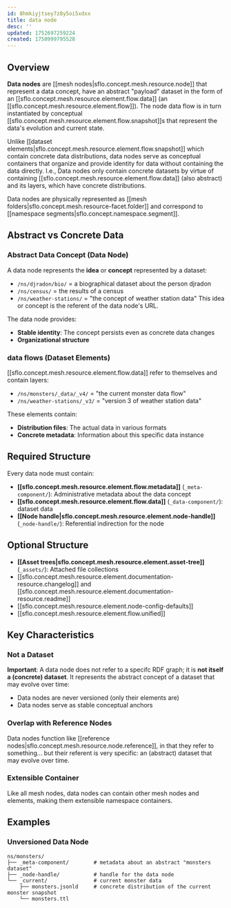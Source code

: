 ```yaml
---
id: 8hmkiyjtsey7z8y5oi5xdxx
title: data node
desc: ''
updated: 1752697259224
created: 1750999795528
---
```


## Overview

**Data nodes** are [[mesh nodes|sflo.concept.mesh.resource.node]] that represent a data concept, have an abstract "payload" dataset in the form of an [[sflo.concept.mesh.resource.element.flow.data]] (an [[sflo.concept.mesh.resource.element.flow]]). The node data flow is in turn instantiated by conceptual [[sflo.concept.mesh.resource.element.flow.snapshot]]s that represent the data's evolution and current state.

Unlike [[dataset elements|sflo.concept.mesh.resource.element.flow.snapshot]] which contain concrete data distributions, data nodes serve as conceptual containers that organize and provide identity for data without containing the data directly. I.e., Data nodes only contain concrete datasets by virtue of containing [[sflo.concept.mesh.resource.element.flow.data]] (also abstract) and its layers, which have concrete distributions.

Data nodes are physically represented as [[mesh folders|sflo.concept.mesh.resource-facet.folder]] and correspond to [[namespace segments|sflo.concept.namespace.segment]].

## Abstract vs Concrete Data

### Abstract Data Concept (Data Node)
A data node represents the **idea** or **concept** represented by a dataset:
- `/ns/djradon/bio/` = a biographical dataset about the person djradon
- `/ns/census/` =  the results of a census
- `/ns/weather-stations/` = "the concept of weather station data"
This idea or concept is the referent of the data node's URL. 

The data node provides:
- **Stable identity**: The concept persists even as concrete data changes
- **Organizational structure**

### data flows (Dataset Elements)

[[sflo.concept.mesh.resource.element.flow.data]] refer to themselves and contain layers:

- `/ns/monsters/_data/_v4/` = "the current monster data flow"
- `/ns/weather-stations/_v3/` = "version 3 of weather station data"

These elements contain:
- **Distribution files**: The actual data in various formats
- **Concrete metadata**: Information about this specific data instance

## Required Structure

Every data node must contain:

- **[[sflo.concept.mesh.resource.element.flow.metadata]]** (`_meta-component/`): Administrative metadata about the data concept
- **[[sflo.concept.mesh.resource.element.flow.data]]** (`_data-component/`): dataset data
- **[[Node handle|sflo.concept.mesh.resource.element.node-handle]]** (`_node-handle/`): Referential indirection for the node


## Optional Structure

- **[[Asset trees|sflo.concept.mesh.resource.element.asset-tree]]** (`_assets/`): Attached file collections
- [[sflo.concept.mesh.resource.element.documentation-resource.changelog]] and [[sflo.concept.mesh.resource.element.documentation-resource.readme]]
- [[sflo.concept.mesh.resource.element.node-config-defaults]]
- [[sflo.concept.mesh.resource.element.flow.unified]] 

## Key Characteristics

### Not a Dataset

**Important**: A data node does not refer to a specifc RDF graph; it is **not itself a (concrete) dataset**. It represents the abstract concept of a dataset that may evolve over time:
- Data nodes are never versioned (only their elements are)
- Data nodes serve as stable conceptual anchors

### Overlap with Reference Nodes

Data nodes function like [[reference nodes|sflo.concept.mesh.resource.node.reference]], in that they refer to something... but their referent is very specific: an (abstract) dataset that may evolve over time.

### Extensible Container
Like all mesh nodes, data nodes can contain other mesh nodes and elements, making them extensible namespace containers.

## Examples

### Unversioned Data Node
```
ns/monsters/
├── _meta-component/        # metadata about an abstract "monsters dataset"
├── _node-handle/           # handle for the data node
└── _current/               # current monster data
    ├── monsters.jsonld     # concrete distribution of the current monster snapshot
    └── monsters.ttl
```


